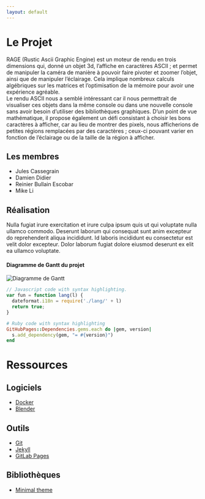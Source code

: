 ```yaml
---
layout: default
---
```


# Le Projet

RAGE (Rustic Ascii Graphic Engine) est un moteur de rendu en trois dimensions qui, donné un objet 3d, l’affiche en caractères ASCII ; et permet de manipuler la caméra de manière à pouvoir faire pivoter et zoomer l’objet, ainsi que de manipuler l’éclairage. Cela implique nombreux calculs algébriques sur les matrices et l’optimisation de la mémoire pour avoir une expérience agréable.\
Le rendu ASCII nous a semblé intéressant car il nous permettrait de visualiser ces objets dans la même console ou dans une nouvelle console sans avoir besoin d’utiliser des bibliothèques graphiques. D’un point de vue mathématique, il propose également un défi consistant à choisir les bons caractères à afficher, car au lieu de montrer des pixels, nous afficherions de petites régions remplacées par des caractères ; ceux-ci pouvant varier en fonction de l’éclairage ou de la taille de la région à afficher.

## Les membres

* Jules Cassegrain
* Damien Didier
* Reinier Bullain Escobar
* Mike Li

## Réalisation

Nulla fugiat irure exercitation et irure culpa ipsum quis ut qui voluptate nulla ullamco commodo. Deserunt laborum qui consequat sunt anim excepteur do reprehenderit aliqua incididunt. Id laboris incididunt eu consectetur est velit dolor excepteur. Dolor laborum fugiat dolore eiusmod deserunt ex elit ea ullamco voluptate.

#### Diagramme de Gantt du projet
![Diagramme de Gantt]({{site.imgpath}}gantt.png)

```js
// Javascript code with syntax highlighting.
var fun = function lang(l) {
  dateformat.i18n = require('./lang/' + l)
  return true;
}
```

```ruby
# Ruby code with syntax highlighting
GitHubPages::Dependencies.gems.each do |gem, version|
  s.add_dependency(gem, "= #{version}")
end
```

# Ressources

## Logiciels

*   [Docker](https://www.docker.com/)
*   [Blender](https://www.blender.org/)

## Outils

*   [Git](https://git-scm.com/)
*   [Jekyll](https://jekyllrb.com/)
*   [GitLab Pages](https://docs.gitlab.com/ee/user/project/pages/)

## Bibliothèques

*   [Minimal theme](https://github.com/pages-themes/minimal)
